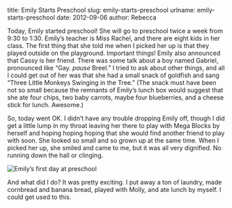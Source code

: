 title: Emily Starts Preschool
slug: emily-starts-preschool
urlname: emily-starts-preschool
date: 2012-09-06
author: Rebecca

Today, Emily started preschool! She will go to preschool twice a week from 9:30
to 1:30. Emily&#x02bc;s teacher is Miss Rachel, and there are eight kids in her
class. The first thing that she told me when I picked her up is that they played
outside on the playground. Important things! Emily also announced that Cassy is
her friend. There was some talk about a boy named Gabriel, pronounced like
&ldquo;Gay. *pause* Breel.&rdquo; I tried to ask about other things, and all I
could get out of her was that she had a small snack of goldfish and sang
&ldquo;Three Little Monkeys Swinging in the Tree.&rdquo; (The snack must have
been not so small because the remnants of Emily&#x02bc;s lunch box would suggest
that she ate four chips, two baby carrots, maybe four blueberries, and a cheese
stick for lunch. Awesome.)

So, today went OK. I didn&#x02bc;t have any trouble dropping Emily off, though I
did get a little lump in my throat leaving her there to play with Mega Blocks by
herself and hoping hoping hoping that she would find another friend to play with
soon. She looked so small and so grown up at the same time. When I picked her
up, she smiled and came to me, but it was all very dignified. No running down
the hall or clinging. 

<img src="{static}/images/2012-09-06-emily.jpg" alt="Emily&#x02bc;s first day at preschool" class="img-fluid">

And what did I do? It was pretty exciting. I put away a ton of laundry, made
cornbread and banana bread, played with Molly, and ate lunch by myself. I could
get used to this.
